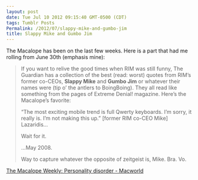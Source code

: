 ```yaml
---
layout: post
date: Tue Jul 10 2012 09:15:40 GMT-0500 (CDT)
tags: Tumblr Posts
Permalink: /2012/07/slappy-mike-and-gumbo-jim
title: Slappy Mike and Gumbo Jim
---
```


The Macalope has been on the last few weeks. Here is a part that had me rolling from June 30th (emphasis mine):

> If you want to relive the good times when RIM was still funny, The Guardian has a collection of the best (read: worst) quotes from RIM’s former co-CEOs, **Slappy Mike** and **Gumbo Jim** or whatever their names were (tip o’ the antlers to BoingBoing). They all read like something from the pages of Extreme Denial! magazine. Here’s the Macalope’s favorite:
> 
> “The most exciting mobile trend is full Qwerty keyboards. I’m sorry, it really is. I’m not making this up.” [former RIM co-CEO Mike] Lazaridis…
> 
> Wait for it.
> 
> …May 2008.
> 
> Way to capture whatever the opposite of zeitgeist is, Mike. Bra. Vo.

[The Macalope Weekly: Personality disorder - Macworld](http://www.macworld.com/article/1167507/macalope_personality_disorder.html)
